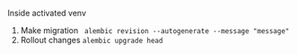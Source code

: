 Inside activated venv
1. Make migration 
` alembic revision --autogenerate --message "message"`
2. Rollout changes `alembic upgrade head`